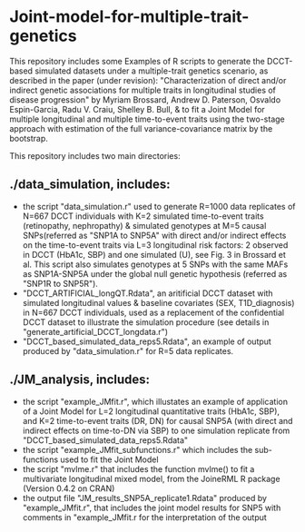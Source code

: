 # Joint-model-for-multiple-trait-genetics

This repository includes some Examples of R scripts to generate the DCCT-based simulated datasets under a multiple-trait genetics scenario, as described in the paper (under revision): "Characterization of direct and/or indirect genetic associations for multiple traits in longitudinal studies of disease progression" by Myriam Brossard, Andrew D. Paterson, Osvaldo Espin-Garcia, Radu V. Craiu, Shelley B. Bull, & to fit a Joint Model for multiple longitudinal and multiple time-to-event traits using the two-stage approach with estimation of the full variance-covariance matrix by the bootstrap. 

This repository includes two main directories:

## ./data_simulation, includes:
- the script "data_simulation.r" used to generate R=1000 data replicates of N=667 DCCT individuals with K=2 simulated time-to-event traits (retinopathy, nephropathy) & simulated genotypes at M=5 causal SNPs(referred as "SNP1A to SNP5A" with direct and/or indirect effects on the time-to-event traits via L=3 longitudinal risk factors: 2 observed in DCCT (HbA1c, SBP) and one simulated (U), see Fig. 3 in Brossard et al. This script also simulates genotypes at 5 SNPs with the same MAFs as SNP1A-SNP5A under the global null genetic hypothesis (referred as "SNP1R to SNP5R").
- "DCCT_ARTIFICIAL_longQT.Rdata", an aritificial DCCT dataset with simulated longitudinal values & baseline covariates (SEX, T1D_diagnosis) in N=667 DCCT individuals, used as a replacement of the confidential DCCT dataset to illustrate the simulation procedure (see details in "generate_artificial_DCCT_longdata.r")
- "DCCT_based_simulated_data_reps5.Rdata", an example of output produced by  "data_simulation.r" for R=5 data replicates.

## ./JM_analysis, includes:
- the script "example_JMfit.r", which illustates an example of application of a Joint Model for L=2 longitudinal quantitative traits (HbA1c, SBP), and K=2 time-to-event traits (DR, DN) for causal SNP5A (with direct and indirect effects on time-to-DN via SBP) to one simulation replicate from "DCCT_based_simulated_data_reps5.Rdata"
- the script "example_JMfit_subfunctions.r" which includes the sub-functions used to fit the Joint Model 
- the script "mvlme.r" that includes the function mvlme() to fit a multivariate longitudinal mixed model, from the JoineRML R package (Version 0.4.2 on CRAN)  
- the output file "JM_results_SNP5A_replicate1.Rdata" produced by "example_JMfit.r", that includes the joint model results for SNP5 with comments in "example_JMfit.r for the interpretation of the output
